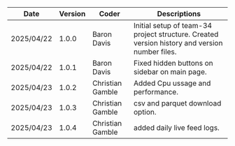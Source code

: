 | Date       | Version | Coder       | Descriptions                                   |
|------------|---------|-------------|------------------------------------------------|
| 2025/04/22 | 1.0.0   | Baron Davis | Initial setup of team-34 project structure. Created version history and version number files. |
| 2025/04/22 | 1.0.1   | Baron Davis | Fixed hidden buttons on sidebar on main page. |
| 2025/04/23 | 1.0.2   | Christian Gamble | Added Cpu ussage and performance. |
| 2025/04/23 | 1.0.3   | Christian Gamble | csv and parquet download option. |
| 2025/04/23 | 1.0.4   | Christian Gamble | added daily live feed logs. |

